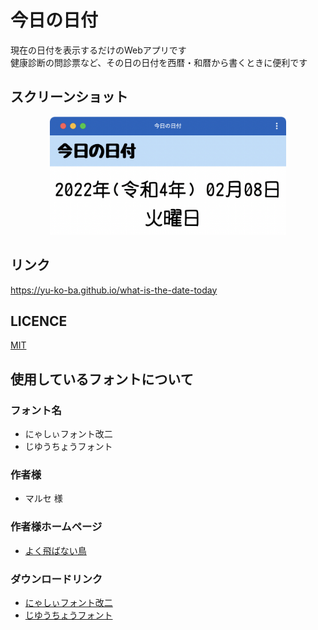 # 今日の日付
現在の日付を表示するだけのWebアプリです<br />
健康診断の問診票など、その日の日付を西暦・和暦から書くときに便利です

## スクリーンショット
<div align='center'>
  <img src='https://raw.githubusercontent.com/yu-ko-ba/what-is-the-date-today/main/screenshot.png' width=75%>
</div>

## リンク
https://yu-ko-ba.github.io/what-is-the-date-today

## LICENCE
[MIT](https://raw.githubusercontent.com/yu-ko-ba/what-is-the-date-today/main/LICENSE)

## 使用しているフォントについて
### フォント名
* にゃしぃフォント改二
* じゆうちょうフォント
### 作者様
* マルセ 様
### 作者様ホームページ
* [よく飛ばない鳥](http://marusexijaxs.web.fc2.com)
### ダウンロードリンク
* [にゃしぃフォント改二](https://marusexijaxs.web.fc2.com/tegakifont.html#tegakifont4)
* [じゆうちょうフォント](https://marusexijaxs.web.fc2.com/tegakifont.html#tegakifont3)
